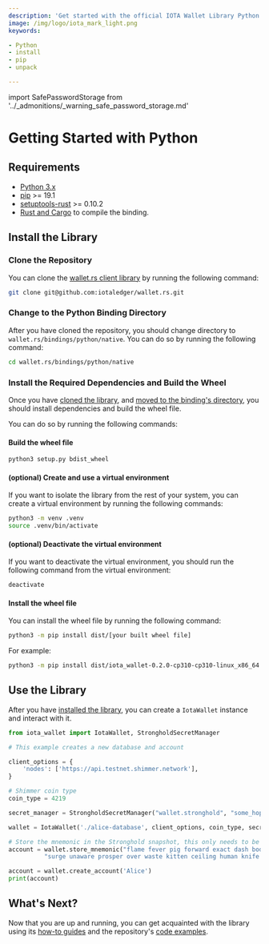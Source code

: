 ```yaml
---
description: 'Get started with the official IOTA Wallet Library Python binding.'
image: /img/logo/iota_mark_light.png
keywords:

- Python
- install
- pip
- unpack

---
```

import SafePasswordStorage from '../_admonitions/_warning_safe_password_storage.md'

# Getting Started with Python 

<SafePasswordStorage />

## Requirements

* [Python 3.x](https://www.python.org)
* [pip](https://pypi.org/project/pip) >= 19.1
* [setuptools-rust](https://pypi.org/project/setuptools-rust/) >= 0.10.2
* [Rust and Cargo](https://doc.rust-lang.org/cargo/getting-started/installation.html) to compile the binding.

## Install the Library

### Clone the Repository

You can clone the [wallet.rs client library](https://github.com/iotaledger/wallet.rs) by running the following command:

```bash
git clone git@github.com:iotaledger/wallet.rs.git
```

### Change to the Python Binding Directory

After you have cloned the repository, you should change directory to `wallet.rs/bindings/python/native`. You can do so
by
running the following command:

```bash
cd wallet.rs/bindings/python/native
```

### Install the Required Dependencies and Build the Wheel

Once you have [cloned the library](#clone-the-library),
and [moved to the binding's directory](#change-to-the-python-binding-directory), you should install dependencies and
build the wheel file.

You can do so by running the following commands:

#### Build the wheel file

```bash
python3 setup.py bdist_wheel
```

#### (optional) Create and use a virtual environment

If you want to isolate the library from the rest of your system, you can create a virtual environment by running the
following commands:

```bash
python3 -m venv .venv
source .venv/bin/activate
````

#### (optional) Deactivate the virtual environment

If you want to deactivate the virtual environment, you should run the following command from the virtual environment:

```bash
deactivate
```

#### Install the wheel file

You can install the wheel file by running the following command:

```bash
python3 -m pip install dist/[your built wheel file]
```

For example:

```bash
python3 -m pip install dist/iota_wallet-0.2.0-cp310-cp310-linux_x86_64.whl
```

## Use the Library

After you have [installed the library](#install-the-library), you can create a `IotaWallet` instance and interact with
it.

```python
from iota_wallet import IotaWallet, StrongholdSecretManager

# This example creates a new database and account

client_options = {
    'nodes': ['https://api.testnet.shimmer.network'],
}

# Shimmer coin type
coin_type = 4219

secret_manager = StrongholdSecretManager("wallet.stronghold", "some_hopefully_secure_password")

wallet = IotaWallet('./alice-database', client_options, coin_type, secret_manager)

# Store the mnemonic in the Stronghold snapshot, this only needs to be done once
account = wallet.store_mnemonic("flame fever pig forward exact dash body idea link scrub tennis minute " +
          "surge unaware prosper over waste kitten ceiling human knife arch situate civil")

account = wallet.create_account('Alice')
print(account)
```

## What's Next?

Now that you are up and running, you can get acquainted with the library using
its [how-to guides](../how_tos/00_run_how_tos.mdx) and the
repository's [code examples](https://github.com/iotaledger/wallet.rs/tree/develop/bindings/python/native/examples).
